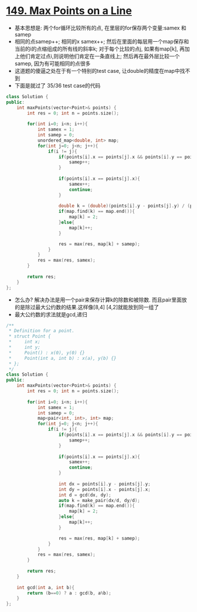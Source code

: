 # [149. Max Points on a Line](https://leetcode.com/problems/max-points-on-a-line/)
* 基本思想是: 两个for循环比较所有的点, 在里层的for保存两个变量:samex 和 samep
* 相同的点samep++; 相同的x samex++; 然后在里面的每层用一个map保存和当前的i的点缩组成的所有线的斜率k; 对于每个比较的点j, 如果有map[k], 再加上他们肯定过点i,则说明他们肯定在一条直线上; 然后再在最外层比较一个samep, 因为有可能相同的点很多
* 这道题的傻逼之处在于有一个特别的test case, 让double的精度在map中找不到
* 下面是就过了 35/36 test case的代码

```c++
class Solution {
public:
    int maxPoints(vector<Point>& points) {
        int res = 0; int n = points.size();
        
        for(int i=0; i<n; i++){
            int samex = 1;
            int samep = 0;
            unordered_map<double, int> map;
            for(int j=0; j<n; j++){
                if(i != j){
                    if(points[i].x == points[j].x && points[i].y == points[j].y){
                        samep++;
                    }
                    
                    if(points[i].x == points[j].x){
                        samex++;
                        continue;
                    }
                    
                    double k = (double)(points[i].y - points[j].y) / (points[i].x - points[j].x);
                    if(map.find(k) == map.end()){
                        map[k] = 2;
                    }else{
                        map[k]++;
                    }

                    res = max(res, map[k] + samep);
                }
            }
            res = max(res, samex);
        }
        
        return res;
    }
};

```

* 怎么办? 解决办法是用一个pair来保存计算k的除数和被除数. 而且pair里面放的是除过最大公约数的结果.这样像[8,4] [4,2]就能放到同一组了
* 最大公约数的求法就是gcd,递归

```c++
/**
 * Definition for a point.
 * struct Point {
 *     int x;
 *     int y;
 *     Point() : x(0), y(0) {}
 *     Point(int a, int b) : x(a), y(b) {}
 * };
 */
class Solution {
public:
    int maxPoints(vector<Point>& points) {
        int res = 0; int n = points.size();
        
        for(int i=0; i<n; i++){
            int samex = 1;
            int samep = 0;
            map<pair<int, int>, int> map;
            for(int j=0; j<n; j++){
                if(i != j){
                    if(points[i].x == points[j].x && points[i].y == points[j].y){
                        samep++;
                    }
                    
                    if(points[i].x == points[j].x){
                        samex++;
                        continue;
                    }
                    
                    int dx = points[i].y - points[j].y;
                    int dy = points[i].x - points[j].x;
                    int d = gcd(dx, dy);
                    auto k = make_pair(dx/d, dy/d);
                    if(map.find(k) == map.end()){
                        map[k] = 2;
                    }else{
                        map[k]++;
                    }

                    res = max(res, map[k] + samep);
                }
            }
            res = max(res, samex);
        }
        
        return res;
    }
    
    int gcd(int a, int b){
        return (b==0) ? a : gcd(b, a%b);
    }
};
```
